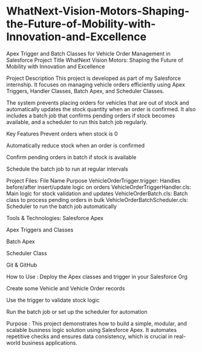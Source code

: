 # WhatNext-Vision-Motors-Shaping-the-Future-of-Mobility-with-Innovation-and-Excellence

Apex Trigger and Batch Classes for Vehicle Order Management in Salesforce Project Title WhatNext Vision Motors: Shaping the Future of Mobility with Innovation and Excellence

Project Description This project is developed as part of my Salesforce internship. It focuses on managing vehicle orders efficiently using Apex Triggers, Handler Classes, Batch Apex, and Scheduler Classes.

The system prevents placing orders for vehicles that are out of stock and automatically updates the stock quantity when an order is confirmed. It also includes a batch job that confirms pending orders if stock becomes available, and a scheduler to run this batch job regularly.

Key Features Prevent orders when stock is 0

Automatically reduce stock when an order is confirmed

Confirm pending orders in batch if stock is available

Schedule the batch job to run at regular intervals

Project Files: File Name Purpose VehicleOrderTrigger.trigger: Handles before/after insert/update logic on orders VehicleOrderTriggerHandler.cls: Main logic for stock validation and updates VehicleOrderBatch.cls: Batch class to process pending orders in bulk VehicleOrderBatchScheduler.cls: Scheduler to run the batch job automatically

Tools & Technologies: Salesforce Apex

Apex Triggers and Classes

Batch Apex

Scheduler Class

Git & GitHub

How to Use : Deploy the Apex classes and trigger in your Salesforce Org

Create some Vehicle and Vehicle Order records

Use the trigger to validate stock logic

Run the batch job or set up the scheduler for automation

Purpose : This project demonstrates how to build a simple, modular, and scalable business logic solution using Salesforce Apex. It automates repetitive checks and ensures data consistency, which is crucial in real-world business applications.
